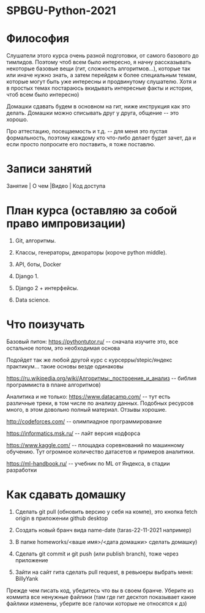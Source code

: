 # SPBGU-Python-2021

# Философия

Слушатели этого курса очень разной подготовки, от самого базового до тимлидов. Поэтому чтоб всем было интересно, я
начну рассказывать некоторые базовые вещи (гит, сложность алгоритмов...), которые так или иначе нужно знать, а затем
перейдем к более специальным темам, которые могут быть уже интересны и продвинутому слушателю. Хотя и в простых темах
постараюсь вкидывать интересные факты и истории, чтоб всем было интересно)

Домашки сдавать будем в основном на гит, ниже инструкция как это делать. Домашки можно списывать друг у друга, общение -- это хорошо.

Про аттестацию, посещаемость и т.д. -- для меня это пустая формальность, поэтому каждому кто что-либо делает будет
зачет, да и если просто попросите его поставить, я тоже поставлю.

# Записи занятий
Занятие | О чем |Видео | Код доступа


# План курса (оставляю за собой право импровизации)

1) Git, алгоритмы.


2) Классы, генераторы, декораторы (короче python middle).


3) API, боты, Docker


4) Django 1.


5) Django 2 + интерфейсы.


6) Data science.


# Что поизучать
Базовый питон: https://pythontutor.ru/ -- сначала изучите это, все остальное потом, это необходимая основа

Подойдет так же любой другой курс с курсерры/stepic/яндекс практикум... такие основы везде
одинаковы

https://ru.wikipedia.org/wiki/Алгоритмы:_построение_и_анализ -- библия программиста в плане алгоритмов)


Аналитика и не только: https://www.datacamp.com/  --  тут есть различные треки, в том числе по анализу данных. Подобных
 ресурсов много, в этом довольно полный материал. Отзывы хорошие.
 

http://codeforces.com/  --  олимпиадное программирование


https://informatics.msk.ru/ -- лайт версия кодфорса


https://www.kaggle.com/ -- площадка соревнований по машинному обучению. Тут огромное количество
датасетов и примеров аналитики.


https://ml-handbook.ru/ -- учебник по ML от Яндекса, в стадии разработки


# Как сдавать домашку

1) Сделать git pull (обновить версию у себя на компе), это кнопка fetch origin в приложении github desktop

2) Создать новый бранч вида name-date (taras-22-11-2021 например)

3) В папке homeworks/<ваше имя>/<дата домашки> сделать домашку)

4) Сделать git commit и git push (или publish branch), тоже через приложение

5) Зайти на сайт гита сделать pull request, в ревьюеры выбрать меня: BillyYank


Прежде чем писать код, убедитесь что вы в своем бранче. Уберите из коммита все ненужные файлики (там где гит десктоп показывает какие файлики изменены, уберите все галочки которые не относятся к дз)

